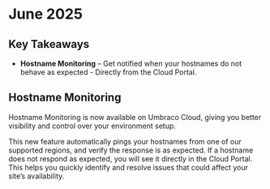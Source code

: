# June 2025

## Key Takeaways
* **Hostname Monitoring** – Get notified when your hostnames do not behave as expected - Directly from the Cloud Portal.

## Hostname Monitoring
Hostname Monitoring is now available on Umbraco Cloud, giving you better visibility and control over your environment setup.

This new feature automatically pings your hostnames from one of our supported regions, and verify the response is as expected.
If a hostname does not respond as expected, you will see it directly in the Cloud Portal.
This helps you quickly identify and resolve issues that could affect your site’s availability.
